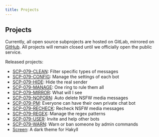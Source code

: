 ```yaml
---
title: Projects
---
```


## Projects

Currently, all open source subprojects are hosted on GitLab, mirrored on <a href="https://github.com/scp-079" target="_blank">GitHub</a>. All projects will remain closed until we officially open the public service.

Released projects:

- <a href="https://github.com/scp-079/scp-079-clean" target="_blank">SCP-079-CLEAN</a>: 
Filter specific types of messages
- <a href="https://github.com/scp-079/scp-079-config" target="_blank">SCP-079-CONFIG</a>: 
Manage the settings of each bot
- <a href="https://github.com/scp-079/scp-079-hide" target="_blank">SCP-079-HIDE</a>: 
Hide the real sender
- <a href="https://github.com/scp-079/scp-079-manage" target="_blank">SCP-079-MANAGE</a>: 
One ring to rule them all
- <a href="https://github.com/scp-079/scp-079-mirror" target="_blank">SCP-079-MIRROR</a>: 
What will I see
- <a href="https://github.com/scp-079/scp-079-noporn" target="_blank">SCP-079-NOPORN</a>: 
Auto delete NSFW media messages
- <a href="https://github.com/scp-079/scp-079-pm" target="_blank">SCP-079-PM</a>: 
Everyone can have their own private chat bot
- <a href="https://github.com/scp-079/scp-079-recheck" target="_blank">SCP-079-RECHECK</a>: 
Recheck NSFW media messages
- <a href="https://github.com/scp-079/scp-079-regex" target="_blank">SCP-079-REGEX</a>: 
Manage the regex patterns
- <a href="https://github.com/scp-079/scp-079-user" target="_blank">SCP-079-USER</a>: 
Invite and help other bots
- <a href="https://github.com/scp-079/scp-079-warn" target="_blank">SCP-079-WARN</a>: 
Warn or ban someone by admin commands
- <a href="https://github.com/scp-079/screen" target="_blank">Screen</a>: 
A dark theme for Hakyll

<audio src="/audio/page/projects.ogg" autoplay></audio>
